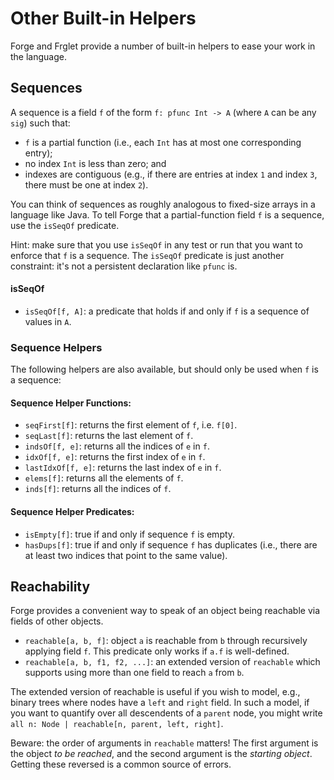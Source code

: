 # Other Built-in Helpers

Forge and Frglet provide a number of built-in helpers to ease your work in the language.

## Sequences

A sequence is a field `f` of the form `f: pfunc Int -> A` (where `A` can be any `sig`) such that:

* `f` is a partial function (i.e., each `Int` has at most one corresponding entry);
* no index `Int` is less than zero; and
* indexes are contiguous (e.g., if there are entries at index `1` and index `3`, there must be one at index `2`).

You can think of sequences as roughly analogous to fixed-size arrays in a language like Java. To tell Forge that a partial-function field `f` is a sequence, use the `isSeqOf` predicate.

Hint: make sure that you use `isSeqOf` in any test or run that you want to enforce that `f` is a sequence. The `isSeqOf` predicate is just another constraint: it's not a persistent declaration like `pfunc` is.

#### isSeqOf

* `isSeqOf[f, A]`: a predicate that holds if and only if `f` is a sequence of values in `A`.

### Sequence Helpers

The following helpers are also available, but should only be used when `f` is a sequence:

#### Sequence Helper Functions:

* `seqFirst[f]`: returns the first element of `f`, i.e. `f[0]`.
* `seqLast[f]`: returns the last element of `f`.
* `indsOf[f, e]`: returns all the indices of `e` in `f`.
* `idxOf[f, e]`: returns the first index of `e` in `f`.
* `lastIdxOf[f, e]`: returns the last index of `e` in `f`.
* `elems[f]`: returns all the elements of `f`.
* `inds[f]`: returns all the indices of `f`.

#### Sequence Helper Predicates:

* `isEmpty[f]`: true if and only if sequence `f` is empty.
* `hasDups[f]`: true if and only if sequence `f` has duplicates (i.e., there are at least two indices that point to the same value).

## Reachability

Forge provides a convenient way to speak of an object being reachable via fields of other objects.

* `reachable[a, b, f]`: object `a` is reachable from `b` through recursively applying field `f`. This predicate only works if `a.f` is well-defined.
* `reachable[a, b, f1, f2, ...]`: an extended version of `reachable` which supports using more than one field to reach `a` from `b`.

The extended version of reachable is useful if you wish to model, e.g., binary trees where nodes have a `left` and `right` field. In such a model, if you want to quantify over all descendents of a `parent` node, you might write `all n: Node | reachable[n, parent, left, right]`.

Beware: the order of arguments in `reachable` matters! The first argument is the object _to be reached_, and the second argument is the _starting object_. Getting these reversed is a common source of errors.
